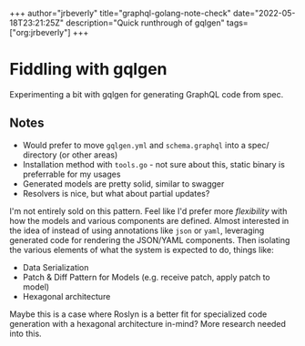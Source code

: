 +++
author="jrbeverly"
title="graphql-golang-note-check"
date="2022-05-18T23:21:25Z"
description="Quick runthrough of gqlgen"
tags=["org:jrbeverly"]
+++

# Fiddling with gqlgen

Experimenting a bit with gqlgen for generating GraphQL code from spec.

## Notes

- Would prefer to move `gqlgen.yml` and `schema.graphql` into a spec/ directory (or other areas)
- Installation method with `tools.go` - not sure about this, static binary is preferrable for my usages
- Generated models are pretty solid, similar to swagger
- Resolvers is nice, but what about partial updates?

I'm not entirely sold on this pattern. Feel like I'd prefer more _flexibility_ with how the models and various components are defined. Almost interested in the idea of instead of using annotations like `json` or `yaml`, leveraging generated code for rendering the JSON/YAML components. Then isolating the various elements of what the system is expected to do, things like:

- Data Serialization
- Patch & Diff Pattern for Models (e.g. receive patch, apply patch to model)
- Hexagonal architecture

Maybe this is a case where Roslyn is a better fit for specialized code generation with a hexagonal architecture in-mind? More research needed into this.
